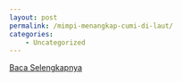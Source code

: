 ```yaml
---
layout: post
permalink: /mimpi-menangkap-cumi-di-laut/
categories:
    - Uncategorized
---
```


[Baca Selengkapnya](/02)